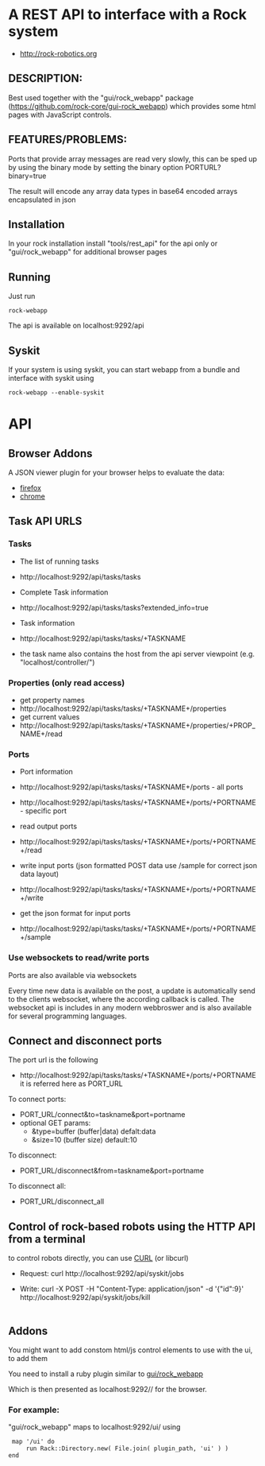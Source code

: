 # A REST API to interface with a Rock system

* http://rock-robotics.org

## DESCRIPTION:


Best used together with the "gui/rock_webapp" package (https://github.com/rock-core/gui-rock_webapp) which provides some html pages
with JavaScript controls.


## FEATURES/PROBLEMS:
Ports that provide array messages are read very slowly, this can be sped up by using the binary mode by setting the binary option
PORTURL?binary=true

The result will encode any array data types in base64 encoded arrays encapsulated in json

## Installation

In your rock installation install "tools/rest_api" for the api only or "gui/rock_webapp" for additional browser pages

## Running


Just run

    rock-webapp

The api is available on localhost:9292/api


## Syskit
If your system is using syskit, you can start webapp from a bundle and interface with syskit using

    rock-webapp --enable-syskit


# API

## Browser Addons

A JSON viewer plugin for your browser helps to evaluate the data:

* [firefox](https://addons.mozilla.org/de/firefox/addon/jsonview/)
* [chrome](https://chrome.google.com/webstore/detail/jsonview/chklaanhfefbnpoihckbnefhakgolnmc)


## Task API URLS

### Tasks
 * The list of running tasks
  * http://localhost:9292/api/tasks/tasks

 * Complete Task information
  * http://localhost:9292/api/tasks/tasks?extended_info=true

 * Task information
  * http://localhost:9292/api/tasks/tasks/+TASKNAME
  * the task name also contains the host from the api server viewpoint (e.g. "localhost/controller/")

### Properties (only read access)
 * get property names
  * http://localhost:9292/api/tasks/tasks/+TASKNAME+/properties
 * get current values
  * http://localhost:9292/api/tasks/tasks/+TASKNAME+/properties/+PROP_NAME+/read

### Ports
 * Port information
  * http://localhost:9292/api/tasks/tasks/+TASKNAME+/ports - all ports
  * http://localhost:9292/api/tasks/tasks/+TASKNAME+/ports/+PORTNAME - specific port

 * read output ports
  * http://localhost:9292/api/tasks/tasks/+TASKNAME+/ports/+PORTNAME+/read

 * write input ports (json formatted POST data use /sample for correct json data layout)
  * http://localhost:9292/api/tasks/tasks/+TASKNAME+/ports/+PORTNAME+/write

 * get the json format for input ports
  * http://localhost:9292/api/tasks/tasks/+TASKNAME+/ports/+PORTNAME+/sample

### Use websockets to read/write ports

Ports are also available via websockets

Every time new data is available on the post, a update is automatically send
to the clients websocket, where the according callback is called.
The websocket api is includes in any modern webbroswer and is also available
for several programming languages.

## Connect and disconnect ports

The port url is the following
* http://localhost:9292/api/tasks/tasks/+TASKNAME+/ports/+PORTNAME
it is referred here as PORT_URL

To connect ports:
 * PORT_URL/connect&to=taskname&port=portname
  * optional GET params:
    * &type=buffer (buffer|data) defalt:data
    * &size=10 (buffer size) default:10

To disconnect:
 * PORT_URL/disconnect&from=taskname&port=portname

To disconnect all:
 * PORT_URL/disconnect_all


## Control of rock-based robots using the HTTP API from a terminal

to control robots directly, you can use [CURL](http://curl.haxx.se/) (or libcurl)

 * Request: curl http://localhost:9292/api/syskit/jobs

 * Write:   curl -X POST -H "Content-Type: application/json" -d '{"id":9}' http://localhost:9292/api/syskit/jobs/kill<br><br>


## Addons

You might want to add constom html/js control elements to use with the ui, to add them

You need to install a ruby plugin similar to [gui/rock_webapp](https://github.com/rock-core/gui-rock_webapp)


Which is then presented as localhost:9292/<NAME>/ for the browser.

### For example:

"gui/rock_webapp" maps to localhost:9292/ui/ using

     map '/ui' do
         run Rack::Directory.new( File.join( plugin_path, 'ui' ) )
    end
